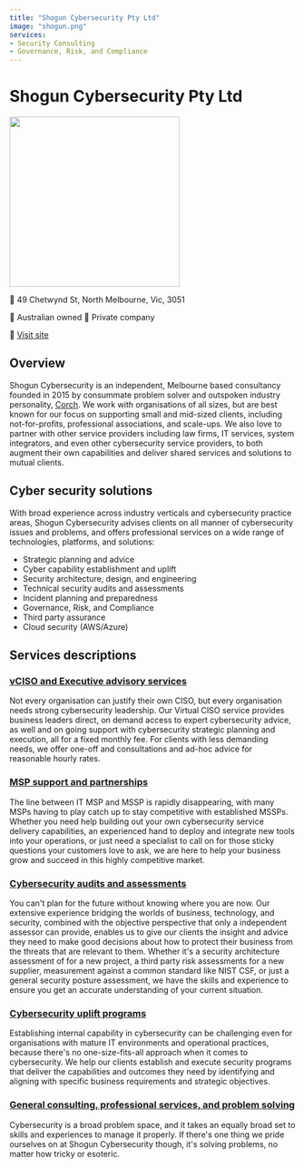 ```yaml
---
title: "Shogun Cybersecurity Pty Ltd"
image: "shogun.png"
services:
- Security Consulting
- Governance, Risk, and Compliance
---
```


# Shogun Cybersecurity Pty Ltd

<img src="shogun.png" width="300" />

:office: 49 Chetwynd St, North Melbourne, Vic, 3051

:flags: Australian owned
:flags: Private company

:small_blue_diamond: [Visit site](https://shogun.net.au/)

## Overview

Shogun Cybersecurity is an independent, Melbourne based consultancy founded in 2015 by consummate problem solver and outspoken industry personality, [Corch](https://www.linkedin.com/in/corch/). We work with organisations of all sizes, but are best known for our focus on supporting small and mid-sized clients, including not-for-profits, professional associations, and scale-ups.  We also love to partner with other service providers including law firms, IT services, system integrators, and even other cybersecurity service providers, to both augment their own capabilities and deliver shared services and solutions to mutual clients.

## Cyber security solutions

With broad experience across industry verticals and cybersecurity practice areas, Shogun Cybersecurity advises clients on all manner of cybersecurity issues and problems, and offers professional services on a wide range of technologies, platforms, and solutions:
* Strategic planning and advice
* Cyber capability establishment and uplift
* Security architecture, design, and engineering
* Technical security audits and assessments
* Incident planning and preparedness
* Governance, Risk, and Compliance
* Third party assurance
* Cloud security (AWS/Azure)

## Services descriptions
### [vCISO and Executive advisory services](https://shogun.net.au/#what-we-do)

Not every organisation can justify their own CISO, but every organisation needs strong cybersecurity leadership. Our Virtual CISO service provides business leaders direct, on demand access to expert cybersecurity advice, as well and on going support with cybersecurity strategic planning and execution, all for a fixed monthly fee. For clients with less demanding needs, we offer one-off and consultations and ad-hoc advice for reasonable hourly rates.

### [MSP support and partnerships](https://shogun.net.au/#what-we-do)

The line between IT MSP and MSSP is rapidly disappearing, with many MSPs having to play catch up to stay competitive with established MSSPs. Whether you need help building out your own cybersecurity service delivery capabilities, an experienced hand to deploy and integrate new tools into your operations, or just need a specialist to call on for those sticky questions your customers love to ask, we are here to help your business grow and succeed in this highly competitive market.

### [Cybersecurity audits and assessments](https://shogun.net.au/#what-we-do)

You can't plan for the future without knowing where you are now. Our extensive experience bridging the worlds of business, technology, and security, combined with the objective perspective that only a independent assessor can provide, enables us to give our clients the insight and advice they need to make good decisions about how to protect their business from the threats that are relevant to them. Whether it's a security architecture assessment of for a new project, a third party risk assessments for a new supplier, measurement against a common standard like NIST CSF, or just a general security posture assessment, we have the skills and experience to ensure you get an accurate understanding of your current situation.

### [Cybersecurity uplift programs](https://shogun.net.au/#what-we-do)

Establishing internal capability in cybersecurity can be challenging even for organisations with mature IT environments and operational practices, because there's no one-size-fits-all approach when it comes to cybersecurity. We help our clients establish and execute security programs that deliver the capabilities and outcomes they need by identifying and aligning with specific business requirements and strategic objectives.

### [General consulting, professional services, and problem solving](https://shogun.net.au/#what-we-do)

Cybersecurity is a broad problem space, and it takes an equally broad set to skills and experiences to manage it properly. If there's one thing we pride ourselves on at Shogun Cybersecurity though, it's solving problems, no matter how tricky or esoteric. 